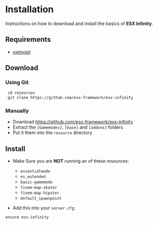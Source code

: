 # Installation

Instructions on how to download and install the basics of **ESX Infinity**.

## Requirements

- [oxmysql](https://github.com/overextended/oxmysql)

## Download

### Using Git

```diff
 cd resources
 git clone https://github.com/esx-framework/esx-infinity
```

### Manually

- Download <https://github.com/esx-framework/esx-infinity>
- Extract the `[Gamemodes]`, `[base]` and `[addons]` folders
- Put it them into the `resource` directory

## Install

- Make Sure you are **NOT** running an of these resources:
  - `essentialmode`
  - `es_extended`
  - `basic-gamemode`
  - `fivem-map-skater`
  - `fivem-map-hipster`
  - `default_spawnpoint`

- Add this into your `server.cfg`:

```diff
ensure esx-infinity
```
